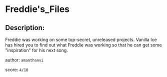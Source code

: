 
# Freddie's_Files
## Description:
Freddie was working on some top-secret, unreleased projects. Vanilla Ice has hired you to find out what Freddie was working so that he can get some "inspiration" for his next song.

author: `amanthanvi`

score: `4/10`


